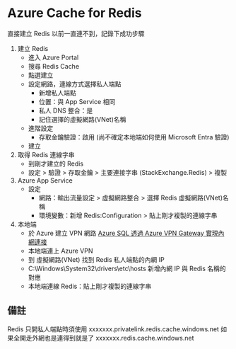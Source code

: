 # Azure Cache for Redis

直接建立 Redis 以前一直連不到，記錄下成功步驟

1. 建立 Redis
    - 進入 Azure Portal
    - 搜尋 Redis Cache
    - 點選建立
    - 設定網路，連線方式選擇私人端點
      - 新增私人端點
      - 位置：與 App Service 相同
      - 私人 DNS 整合：是
      - 記住選擇的虛擬網路(VNet)名稱
    - 進階設定
      - 存取金鑰驗證：啟用 (尚不確定本地端如何使用 Microsoft Entra 驗證)
    - 建立
2. 取得 Redis 連線字串
   - 到剛才建立的 Redis
   - 設定 > 驗證 > 存取金鑰 > 主要連接字串 (StackExchange.Redis) > 複製
3. Azure App Service
   - 設定
     - 網路：輸出流量設定 > 虛擬網路整合 > 選擇 Redis 虛擬網路(VNet)名稱
     - 環境變數：新增 Redis:Configuration > 貼上剛才複製的連線字串
4. 本地端
   - 於 Azure 建立 VPN 網路 
      [Azure SQL 透過 Azure VPN Gateway 實現內網連接](https://dotblogs.com.tw/jakeuj/2021/08/13/AzureSqlVpnGetway)
   - 本地端連上 Azure VPN
   - 到 虛擬網路(VNet) 找到 Redis 私人端點的內網 IP 
   - C:\Windows\System32\drivers\etc\hosts 新增內網 IP 與 Redis 名稱的對應
   - 本地端連線 Redis：貼上剛才複製的連線字串

## 備註
Redis 只開私人端點時須使用 xxxxxxx.privatelink.redis.cache.windows.net
如果全開走外網也是連得到就是了 xxxxxxx.redis.cache.windows.net